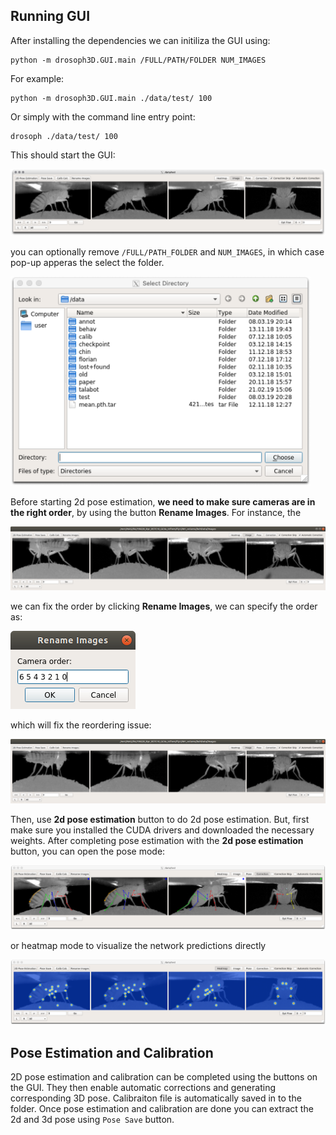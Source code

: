 ## Running GUI
After installing the dependencies we can initiliza the GUI using:

```
python -m drosoph3D.GUI.main /FULL/PATH/FOLDER NUM_IMAGES
```

For example:

```
python -m drosoph3D.GUI.main ./data/test/ 100
```

Or simply with the command line entry point:
```
drosoph ./data/test/ 100
```

This should start the GUI:

![Alt text](images/gui.png?raw=true "Title")


you can optionally remove `/FULL/PATH_FOLDER` and `NUM_IMAGES`, in which case pop-up apperas the select the folder. 

<img src="images/pop-up.png" width="480">

Before starting 2d pose estimation, __we need to make sure cameras are in the right order__, by using the button **Rename Images**. For instance, the 

![Alt text](images/wrong_order.png?raw=true "Title")

we can fix the order by clicking **Rename Images**, we can specify the order as:

![Alt text](images/rename.png?raw=true "Title")

which will fix the reordering issue:

![Alt text](images/correct_order.png?raw=true "Title")

Then, use **2d pose estimation** button to do 2d pose estimation. But, first make sure you installed the CUDA drivers and downloaded the necessary weights. After completing pose estimation with the **2d pose estimation** button, you can open the pose mode:

![Alt text](images/pose.png?raw=true "Title")

or heatmap mode to visualize the network predictions directly

![Alt text](images/heatmap.png?raw=true "Title")

## Pose Estimation and Calibration
2D pose estimation and calibration can be completed using the buttons on the GUI. They then enable automatic corrections and generating corresponding 3D pose. 
Calibraiton file is automatically saved in to the folder.  Once pose estimation and calibration are done you can extract the 2d and 3d pose using  ```Pose Save``` button. 
